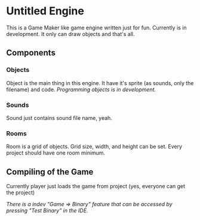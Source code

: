 # Untitled Engine
This is a Game Maker like game engine written just for fun.
Currently is in development. It only can draw objects and that's all.

## Components

### Objects
Object is the main thing in this engine.
It have it's sprite (as sounds, only the filename) and code.
*Programming objects is in development.*
### Sounds
Sound just contains sound file name, yeah.
### Rooms
Room is a grid of objects.
Grid size, width, and height can be set.
Every project should have one room minimum.

## Compiling of the Game
Currently player just loads the game from project (yes, everyone can get the project)

*There is a indev "Game => Binary" feature that can be accessed by pressing "Test Binary" in the IDE.*

